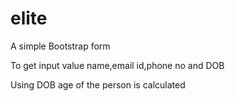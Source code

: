 # elite


A simple Bootstrap form

To get input value name,email id,phone no and DOB

Using DOB age of the person is calculated






